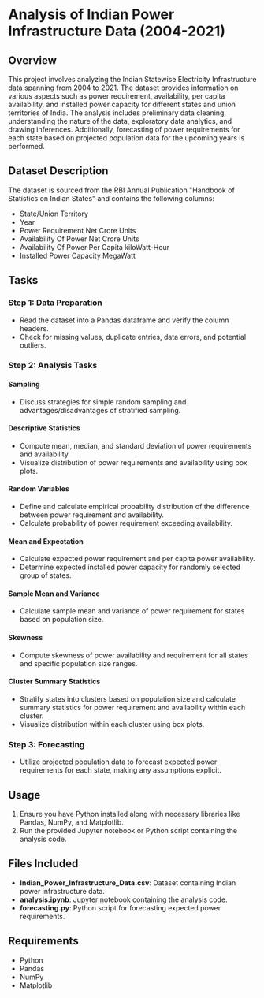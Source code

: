 # Analysis of Indian Power Infrastructure Data (2004-2021)

## Overview
This project involves analyzing the Indian Statewise Electricity Infrastructure data spanning from 2004 to 2021. The dataset provides information on various aspects such as power requirement, availability, per capita availability, and installed power capacity for different states and union territories of India. The analysis includes preliminary data cleaning, understanding the nature of the data, exploratory data analytics, and drawing inferences. Additionally, forecasting of power requirements for each state based on projected population data for the upcoming years is performed.

## Dataset Description
The dataset is sourced from the RBI Annual Publication "Handbook of Statistics on Indian States" and contains the following columns:
- State/Union Territory
- Year
- Power Requirement Net Crore Units
- Availability Of Power Net Crore Units
- Availability Of Power Per Capita kiloWatt-Hour
- Installed Power Capacity MegaWatt

## Tasks
### Step 1: Data Preparation
- Read the dataset into a Pandas dataframe and verify the column headers.
- Check for missing values, duplicate entries, data errors, and potential outliers.

### Step 2: Analysis Tasks
#### Sampling
- Discuss strategies for simple random sampling and advantages/disadvantages of stratified sampling.

#### Descriptive Statistics
- Compute mean, median, and standard deviation of power requirements and availability.
- Visualize distribution of power requirements and availability using box plots.

#### Random Variables
- Define and calculate empirical probability distribution of the difference between power requirement and availability.
- Calculate probability of power requirement exceeding availability.

#### Mean and Expectation
- Calculate expected power requirement and per capita power availability.
- Determine expected installed power capacity for randomly selected group of states.

#### Sample Mean and Variance
- Calculate sample mean and variance of power requirement for states based on population size.

#### Skewness
- Compute skewness of power availability and requirement for all states and specific population size ranges.

#### Cluster Summary Statistics
- Stratify states into clusters based on population size and calculate summary statistics for power requirement and availability within each cluster.
- Visualize distribution within each cluster using box plots.

### Step 3: Forecasting
- Utilize projected population data to forecast expected power requirements for each state, making any assumptions explicit.

## Usage
1. Ensure you have Python installed along with necessary libraries like Pandas, NumPy, and Matplotlib.
2. Run the provided Jupyter notebook or Python script containing the analysis code.

## Files Included
- **Indian_Power_Infrastructure_Data.csv**: Dataset containing Indian power infrastructure data.
- **analysis.ipynb**: Jupyter notebook containing the analysis code.
- **forecasting.py**: Python script for forecasting expected power requirements.

## Requirements
- Python 
- Pandas
- NumPy
- Matplotlib

